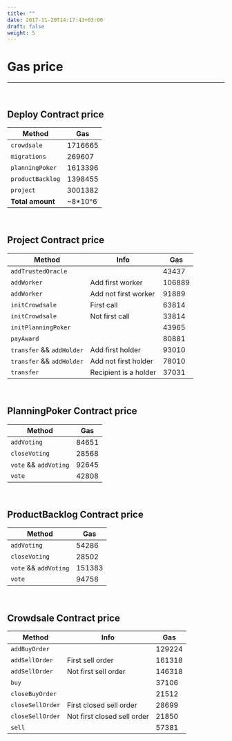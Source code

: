 ```yaml
---
title: ""
date: 2017-11-29T14:17:43+03:00
draft: false
weight: 5
---
```


# Gas price
-------------

&nbsp;
## Deploy Contract price

| Method           | Gas           |
| -------------    | ------------- |
| `crowdsale`      | 1716665       |
| `migrations`     | 269607        |
| `planningPoker`  | 1613396       |
| `productBacklog` | 1398455       |
| `project`        | 3001382       |
| **Total amount** | ~8*10^6       |

&nbsp;
## Project Contract price

| Method                    | Info                        | Gas           |
| -------------             | -------------               | ------------- |
| `addTrustedOracle`        |                             | 43437         |
| `addWorker`               | Add first worker            | 106889        |
| `addWorker`               | Add not first worker        | 91889         |
| `initCrowdsale`           | First call                  | 63814         |
| `initCrowdsale`           | Not first call              | 33814         |
| `initPlanningPoker`       |                             | 43965         |
| `payAward`                |                             | 80881         |
| `transfer` && `addHolder` | Add first holder            | 93010         |
| `transfer` && `addHolder` | Add not first holder        | 78010         |
| `transfer`                | Recipient is a holder       | 37031         |

&nbsp;
## PlanningPoker Contract price

| Method                    | Gas           |
| -------------             | ------------- |
| `addVoting`               | 84651         |
| `closeVoting`             | 28568         |
| `vote` && `addVoting`     | 92645         |
| `vote`                    | 42808         |

&nbsp;
## ProductBacklog Contract price

| Method                    | Gas           |
| -------------             | ------------- |
| `addVoting`               | 54286         |
| `closeVoting`             | 28502         |
| `vote` && `addVoting`     | 151383        |
| `vote`                    | 94758         |

&nbsp;
## Crowdsale Contract price

| Method                    | Info                        | Gas           |
| -------------             | -------------               | ------------- |
| `addBuyOrder`             |                             | 129224        |
| `addSellOrder`            | First sell order            | 161318        |
| `addSellOrder`            | Not first sell order        | 146318        |
| `buy`                     |                             | 37106         |
| `closeBuyOrder`           |                             | 21512         |
| `closeSellOrder`          | First closed sell order     | 28699         |
| `closeSellOrder`          | Not first closed sell order | 21850         |
| `sell`                    |                             | 57381         |
